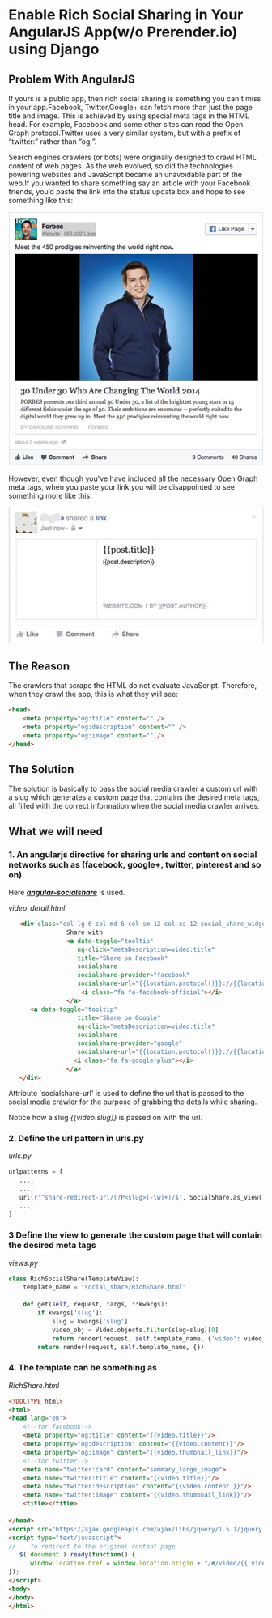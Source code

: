 # Enable Rich Social Sharing in Your AngularJS App(w/o Prerender.io) using Django

## Problem With AngularJS

If yours is a public app, then rich social sharing is something you can't miss in your app.Facebook, Twitter,Google+ can fetch more than just the page title and image. This is achieved by using special meta tags in the HTML head. For example, Facebook and some other sites can read the Open Graph protocol.Twitter uses a very similar system, but with a prefix of “twitter:” rather than “og:”.

Search engines crawlers (or bots) were originally designed to crawl HTML content of web pages. As the web evolved, so did the technologies powering websites and JavaScript became an unavoidable part of the web.If you wanted to share something say an article with your Facebook friends, you’d paste the link into the status update box and hope to see something like this: 

![alt tag](https://github.com/jcblex/angular-social-share/blob/master/screenshots/screenshot1.jpg?raw=true)

However, even though you've have included all the necessary Open Graph meta tags, when you paste your link,you will be disappointed to see something more like this:

![alt tag](https://github.com/jcblex/angular-social-share/blob/master/screenshots/screenshot2.jpg?raw=true)

## The Reason

The crawlers that scrape the HTML do not evaluate JavaScript. Therefore, when they crawl the app, this is what they will see:
```html
<head>
    <meta property="og:title" content="" />
    <meta property="og:description" content="" />
    <meta property="og:image" content="" />
</head>
```
## The Solution

The solution is basically to pass the  social media crawler a custom url with a slug which generates a custom page that contains the desired meta tags, all filled with the correct information when the social media crawler arrives.

## What we will need

### 1. An angularjs directive for sharing urls and content on social networks such as (facebook, google+, twitter, pinterest and so on).

Here ***[angular-socialshare](https://github.com/720kb/angular-socialshare)*** is used.

*video_detail.html*
```html
   <div class="col-lg-6 col-md-6 col-sm-12 col-xs-12 social_share_widget">
                Share with
                <a data-toggle="tooltip"
                   ng-click="metaDescription=video.title"
                   title="Share on Facebook"
                   socialshare
                   socialshare-provider="facebook"
                   socialshare-url="{{location.protocol()}}://{{location.host()}}/api/videos/share-redirect-url/{{video.slug}}">
                    <i class="fa fa-facebook-official"></i>
                </a>
	  <a data-toggle="tooltip"
                   title="Share on Google"
                   ng-click="metaDescription=video.title"
                   socialshare
                   socialshare-provider="google"
                   socialshare-url="{{location.protocol()}}://{{location.host()}}/api/videos/share-redirect-url/{{video.slug}}">
                  <i class="fa fa-google-plus"></i>
                </a>
   </div>
```

Attribute 'socialshare-url' is used to define the url that is passed to the social media crawler for the purpose of grabbing the details while sharing.

Notice how a slug *{{video.slug}}* is passed on with the url.

### 2. Define the url pattern in urls.py

*urls.py*
```python 
urlpatterns = [
   ...,
   ...,
   url(r'^share-redirect-url/(?P<slug>[-\w]+)/$', SocialShare.as_view(), name='rich_share_redirect'),
   ...,   
]
```
### 3 Define the view to generate the custom page that will contain the desired meta tags 

*views.py*
```python 
class RichSocialShare(TemplateView):
    template_name = "social_share/RichShare.html"

    def get(self, request, *args, **kwargs):
        if kwargs['slug']:
            slug = kwargs['slug']
            video_obj = Video.objects.filter(slug=slug)[0]
            return render(request, self.template_name, {'video': video_obj})
        return render(request, self.template_name, {})
```
### 4. The template can be something as

*RichShare.html*
```html
<!DOCTYPE html>
<html>
<head lang="en">
    <!--for facebook-->
    <meta property="og:title" content="{{video.title}}"/>
    <meta property="og:description" content="{{video.content}}"/>
    <meta property="og:image" content="{{video.thumbnail_link}}"/>
    <!--for twitter-->
    <meta name="twitter:card" content="summary_large_image">
    <meta name="twitter:title" content="{{video.title}}"/>
    <meta name="twitter:description" content="{{video.content }}"/>
    <meta name="twitter:image" content="{{video.thumbnail_link}}"/>  
    <title></title>

</head>
<script src="https://ajax.googleapis.com/ajax/libs/jquery/1.5.1/jquery.min.js"></script>
<script type="text/javascript">
//    To redirect to the original content page
   $( document ).ready(function() {
      window.location.href = window.location.origin + "/#/video/{{ video.slug }}" 
});
</script>
<body>
</body>
</html>
```
